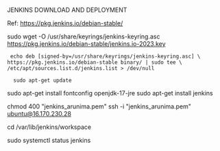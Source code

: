 JENKINS DOWNLOAD AND DEPLOYMENT

Ref: https://pkg.jenkins.io/debian-stable/


  sudo wget -O /usr/share/keyrings/jenkins-keyring.asc \
    https://pkg.jenkins.io/debian-stable/jenkins.io-2023.key

     echo deb [signed-by=/usr/share/keyrings/jenkins-keyring.asc] \
    https://pkg.jenkins.io/debian-stable binary/ | sudo tee \
    /etc/apt/sources.list.d/jenkins.list > /dev/null

      sudo apt-get update
  sudo apt-get install fontconfig openjdk-17-jre
  sudo apt-get install jenkins


chmod 400 "jenkins_arunima.pem"
ssh -i "jenkins_arunima.pem" ubuntu@16.170.230.28


 cd  /var/lib/jenkins/workspace

 sudo systemctl status jenkins
